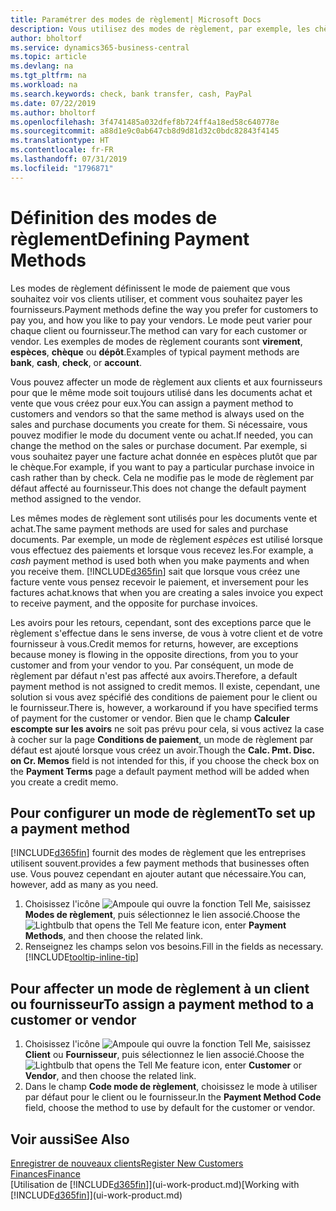 ```yaml
---
title: Paramétrer des modes de règlement| Microsoft Docs
description: Vous utilisez des modes de règlement, par exemple, les chèques, le transfert bancaire, les espèces, ou Paypal, pour définir la façon dont les factures vente et achat sont payées.
author: bholtorf
ms.service: dynamics365-business-central
ms.topic: article
ms.devlang: na
ms.tgt_pltfrm: na
ms.workload: na
ms.search.keywords: check, bank transfer, cash, PayPal
ms.date: 07/22/2019
ms.author: bholtorf
ms.openlocfilehash: 3f4741485a032dfef8b724ff4a18ed58c640778e
ms.sourcegitcommit: a88d1e9c0ab647cb8d9d81d32c0bdc82843f4145
ms.translationtype: HT
ms.contentlocale: fr-FR
ms.lasthandoff: 07/31/2019
ms.locfileid: "1796871"
---
```

# <a name="defining-payment-methods"></a><span data-ttu-id="7d43c-103">Définition des modes de règlement</span><span class="sxs-lookup"><span data-stu-id="7d43c-103">Defining Payment Methods</span></span>
<span data-ttu-id="7d43c-104">Les modes de règlement définissent le mode de paiement que vous souhaitez voir vos clients utiliser, et comment vous souhaitez payer les fournisseurs.</span><span class="sxs-lookup"><span data-stu-id="7d43c-104">Payment methods define the way you prefer for customers to pay you, and how you like to pay your vendors.</span></span> <span data-ttu-id="7d43c-105">Le mode peut varier pour chaque client ou fournisseur.</span><span class="sxs-lookup"><span data-stu-id="7d43c-105">The method can vary for each customer or vendor.</span></span> <span data-ttu-id="7d43c-106">Les exemples de modes de règlement courants sont **virement**, **espèces**, **chèque** ou **dépôt**.</span><span class="sxs-lookup"><span data-stu-id="7d43c-106">Examples of typical payment methods are **bank**, **cash**, **check**, or **account**.</span></span>

<span data-ttu-id="7d43c-107">Vous pouvez affecter un mode de règlement aux clients et aux fournisseurs pour que le même mode soit toujours utilisé dans les documents achat et vente que vous créez pour eux.</span><span class="sxs-lookup"><span data-stu-id="7d43c-107">You can assign a payment method to customers and vendors so that the same method is always used on the sales and purchase documents you create for them.</span></span> <span data-ttu-id="7d43c-108">Si nécessaire, vous pouvez modifier le mode du document vente ou achat.</span><span class="sxs-lookup"><span data-stu-id="7d43c-108">If needed, you can change the method on the sales or purchase document.</span></span> <span data-ttu-id="7d43c-109">Par exemple, si vous souhaitez payer une facture achat donnée en espèces plutôt que par le chèque.</span><span class="sxs-lookup"><span data-stu-id="7d43c-109">For example, if you want to pay a particular purchase invoice in cash rather than by check.</span></span> <span data-ttu-id="7d43c-110">Cela ne modifie pas le mode de règlement par défaut affecté au fournisseur.</span><span class="sxs-lookup"><span data-stu-id="7d43c-110">This does not change the default payment method assigned to the vendor.</span></span>

<span data-ttu-id="7d43c-111">Les mêmes modes de règlement sont utilisés pour les documents vente et achat.</span><span class="sxs-lookup"><span data-stu-id="7d43c-111">The same payment methods are used for sales and purchase documents.</span></span> <span data-ttu-id="7d43c-112">Par exemple, un mode de règlement _espèces_ est utilisé lorsque vous effectuez des paiements et lorsque vous recevez les.</span><span class="sxs-lookup"><span data-stu-id="7d43c-112">For example, a _cash_ payment method is used both when you make payments and when you receive them.</span></span> [!INCLUDE[d365fin](includes/d365fin_md.md)] <span data-ttu-id="7d43c-113">sait que lorsque vous créez une facture vente vous pensez recevoir le paiement, et inversement pour les factures achat.</span><span class="sxs-lookup"><span data-stu-id="7d43c-113">knows that when you are creating a sales invoice you expect to receive payment, and the opposite for purchase invoices.</span></span>

<span data-ttu-id="7d43c-114">Les avoirs pour les retours, cependant, sont des exceptions parce que le règlement s'effectue dans le sens inverse, de vous à votre client et de votre fournisseur à vous.</span><span class="sxs-lookup"><span data-stu-id="7d43c-114">Credit memos for returns, however, are exceptions because money is flowing in the opposite directions, from you to your customer and from your vendor to you.</span></span> <span data-ttu-id="7d43c-115">Par conséquent, un mode de règlement par défaut n'est pas affecté aux avoirs.</span><span class="sxs-lookup"><span data-stu-id="7d43c-115">Therefore, a default payment method is not assigned to credit memos.</span></span> <span data-ttu-id="7d43c-116">Il existe, cependant, une solution si vous avez spécifié des conditions de paiement pour le client ou le fournisseur.</span><span class="sxs-lookup"><span data-stu-id="7d43c-116">There is, however, a workaround if you have specified terms of payment for the customer or vendor.</span></span> <span data-ttu-id="7d43c-117">Bien que le champ **Calculer escompte sur les avoirs** ne soit pas prévu pour cela, si vous activez la case à cocher sur la page **Conditions de paiement**, un mode de règlement par défaut est ajouté lorsque vous créez un avoir.</span><span class="sxs-lookup"><span data-stu-id="7d43c-117">Though the **Calc. Pmt. Disc. on Cr. Memos** field is not intended for this, if you choose the check box on the **Payment Terms** page a default payment method will be added when you create a credit memo.</span></span>

## <a name="to-set-up-a-payment-method"></a><span data-ttu-id="7d43c-118">Pour configurer un mode de règlement</span><span class="sxs-lookup"><span data-stu-id="7d43c-118">To set up a payment method</span></span>
[!INCLUDE[d365fin](includes/d365fin_md.md)] <span data-ttu-id="7d43c-119">fournit des modes de règlement que les entreprises utilisent souvent.</span><span class="sxs-lookup"><span data-stu-id="7d43c-119">provides a few payment methods that businesses often use.</span></span> <span data-ttu-id="7d43c-120">Vous pouvez cependant en ajouter autant que nécessaire.</span><span class="sxs-lookup"><span data-stu-id="7d43c-120">You can, however, add as many as you need.</span></span>

1. <span data-ttu-id="7d43c-121">Choisissez l'icône ![Ampoule qui ouvre la fonction Tell Me](media/ui-search/search_small.png "Dites-moi ce que vous voulez faire"), saisissez **Modes de règlement**, puis sélectionnez le lien associé.</span><span class="sxs-lookup"><span data-stu-id="7d43c-121">Choose the ![Lightbulb that opens the Tell Me feature](media/ui-search/search_small.png "Tell me what you want to do") icon, enter **Payment Methods**, and then choose the related link.</span></span>
2. <span data-ttu-id="7d43c-122">Renseignez les champs selon vos besoins.</span><span class="sxs-lookup"><span data-stu-id="7d43c-122">Fill in the fields as necessary.</span></span> [!INCLUDE[tooltip-inline-tip](includes/tooltip-inline-tip_md.md)]

## <a name="to-assign-a-payment-method-to-a-customer-or-vendor"></a><span data-ttu-id="7d43c-123">Pour affecter un mode de règlement à un client ou fournisseur</span><span class="sxs-lookup"><span data-stu-id="7d43c-123">To assign a payment method to a customer or vendor</span></span>
1. <span data-ttu-id="7d43c-124">Choisissez l'icône ![Ampoule qui ouvre la fonction Tell Me](media/ui-search/search_small.png "Dites-moi ce que vous voulez faire"), saisissez **Client** ou **Fournisseur**, puis sélectionnez le lien associé.</span><span class="sxs-lookup"><span data-stu-id="7d43c-124">Choose the ![Lightbulb that opens the Tell Me feature](media/ui-search/search_small.png "Tell me what you want to do") icon, enter **Customer** or **Vendor**, and then choose the related link.</span></span>
2. <span data-ttu-id="7d43c-125">Dans le champ **Code mode de règlement**, choisissez le mode à utiliser par défaut pour le client ou le fournisseur.</span><span class="sxs-lookup"><span data-stu-id="7d43c-125">In the **Payment Method Code** field, choose the method to use by default for the customer or vendor.</span></span>

## <a name="see-also"></a><span data-ttu-id="7d43c-126">Voir aussi</span><span class="sxs-lookup"><span data-stu-id="7d43c-126">See Also</span></span>
[<span data-ttu-id="7d43c-127">Enregistrer de nouveaux clients</span><span class="sxs-lookup"><span data-stu-id="7d43c-127">Register New Customers</span></span>](sales-how-register-new-customers.md)  
[<span data-ttu-id="7d43c-128">Finances</span><span class="sxs-lookup"><span data-stu-id="7d43c-128">Finance</span></span>](finance.md)  
<span data-ttu-id="7d43c-129">[Utilisation de [!INCLUDE[d365fin](includes/d365fin_md.md)]](ui-work-product.md)</span><span class="sxs-lookup"><span data-stu-id="7d43c-129">[Working with [!INCLUDE[d365fin](includes/d365fin_md.md)]](ui-work-product.md)</span></span>  
